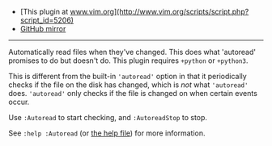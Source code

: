- [This plugin at www.vim.org](http://www.vim.org/scripts/script.php?script_id=5206)
- [GitHub mirror](https://github.com/vim-scripts/auto_autoread)

----------------

Automatically read files when they've changed. This does what 'autoread'
promises to do but doesn't do. This plugin requires `+python` or `+python3`.

This is different from the built-in `'autoread'` option in that it periodically
checks if the file on the disk has changed, which is _not_ what `'autoread'`
does. `'autoread'` only checks if the file is changed on when certain events
occur.

Use `:Autoread` to start checking, and `:AutoreadStop` to stop.

See `:help :Autoread` (or [the help file][help]) for more information.

[help]: http://code.arp242.net/auto_autoread.vim/raw/tip/doc/auto_autoread.txt
